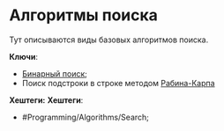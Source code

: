 
# Алгоритмы поиска #

Тут описываются виды базовых алгоритмов поиска.

**Ключи**:
* [Бинарный поиск](Binary-search);
* Поиск подстроки в строке методом [Рабина-Карпа](Rabin-Carp)

**Хештеги:** **Хештеги**: 
* #Programming/Algorithms/Search;